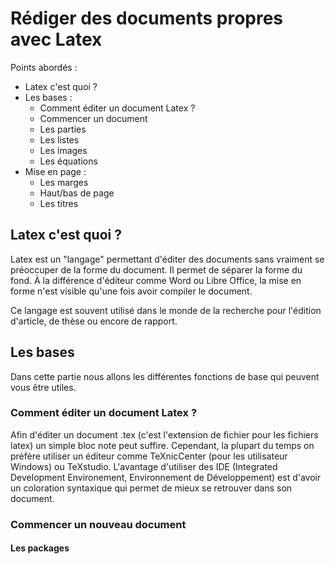 # Rédiger des documents propres avec Latex

Points abordés :
* Latex c'est quoi ?
* Les bases :
    * Comment éditer un document Latex ?
    * Commencer un document
    * Les parties
    * Les listes
    * Les images
    * Les équations
* Mise en page :
    * Les marges
    * Haut/bas de page
    * Les titres


## Latex c'est quoi ?

Latex est un "langage" permettant d'éditer des documents sans vraiment se préoccuper de la forme du document. Il permet de séparer la forme du fond. À la différence d'éditeur comme Word ou Libre Office, la mise en forme n'est visible qu'une fois avoir compiler le document.

Ce langage est souvent utilisé dans le monde de la recherche pour l'édition d'article, de thèse ou encore de rapport.

## Les bases
Dans cette partie nous allons les différentes fonctions de base qui peuvent vous être utiles.

### Comment éditer un document Latex ?
Afin d'éditer un document .tex (c'est l'extension de fichier pour les fichiers latex) un simple bloc note peut suffire. Cependant, la plupart du temps on préfère utiliser un éditeur comme TeXnicCenter (pour les utilisateur Windows) ou TeXstudio.
L'avantage d'utiliser des IDE (Integrated Development Environement, Environnement de Développement) est d'avoir un coloration syntaxique qui permet de mieux se retrouver dans son document.

### Commencer un nouveau document

#### Les packages

